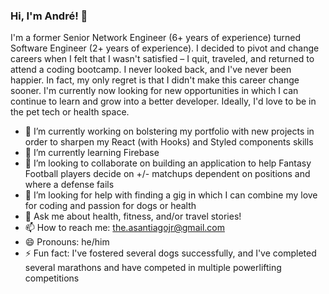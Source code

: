 ### Hi, I'm André! 👋

I'm a former Senior Network Engineer (6+ years of experience) turned Software Engineer (2+ years of experience). I decided to pivot and change careers when I felt that I wasn't satisfied – I quit, traveled, and returned to attend a coding bootcamp. I never looked back, and I've never been happier. In fact, my only regret is that I didn't make this career change sooner. I'm currently now looking for new opportunities in which I can continue to learn and grow into a better developer. Ideally, I'd love to be in the pet tech or health space.

- 🔭 I’m currently working on bolstering my portfolio with new projects in order to sharpen my React (with Hooks) and Styled components skills
- 🌱 I’m currently learning Firebase
- 👯 I’m looking to collaborate on building an application to help Fantasy Football players decide on +/- matchups dependent on positions and where a defense fails
- 🤔 I’m looking for help with finding a gig in which I can combine my love for coding and passion for dogs or health
- 💬 Ask me about health, fitness, and/or travel stories!
- 📫 How to reach me: the.asantiagojr@gmail.com
- 😄 Pronouns: he/him
- ⚡ Fun fact: I've fostered several dogs successfully, and I've completed several marathons and have competed in multiple powerlifting competitions

